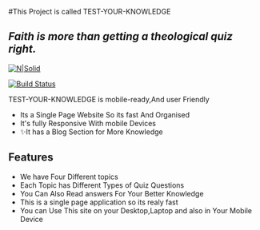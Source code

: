 #This Project is called  TEST-YOUR-KNOWLEDGE
## _Faith is more than getting a theological quiz right._

[![N|Solid](https://cldup.com/dTxpPi9lDf.thumb.png)](https://nodesource.com/products/nsolid)

[![Build Status](https://travis-ci.org/joemccann/dillinger.svg?branch=master)](https://travis-ci.org/joemccann/dillinger)

TEST-YOUR-KNOWLEDGE is mobile-ready,And user Friendly 

- Its a Single Page Website So its fast And Organised
- It's fully Responsive With mobile Devices
- ✨It has a Blog Section for  More Knowledge


## Features

- We have Four Different topics 
- Each Topic has Different Types of Quiz Questions
- You Can Also Read answers For Your Better Knowledge
- This is a single page application so its realy fast 
- You can Use This site on your Desktop,Laptop and also in Your Mobile Device